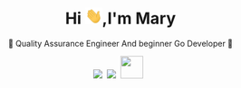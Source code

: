 <h1 align="center">Hi <img src="https://raw.githubusercontent.com/ABSphreak/ABSphreak/master/gifs/Hi.gif" width="30px">,I'm Mary</h1>
<p align="center">🌸 Quality Assurance Engineer And beginner Go Developer 🌸</p>
<p align='center'> 
  <a href="https://www.instagram.com/maruuurb/"><img height="40" src="https://upload.wikimedia.org/wikipedia/commons/thumb/e/e7/Instagram_logo_2016.svg/768px-Instagram_logo_2016.svg.png"></a>&nbsp;
  <a href="https://www.linkedin.com/in/maria-urban-4038881a9/"><img height="40" src="https://www.vectorico.com/wp-content/uploads/2018/02/LinkedIn-Icon-squircle.png"></a>&nbsp;
   <a href="https://t.me/Mari_Urban"><img height="40" src="https://papik.pro/uploads/posts/2022-01/thumbs/1643603252_2-papik-pro-p-logotip-telegram-2.png" width="40" height="40"></a>&nbsp;&nbsp;
</p>

<!--
<h2 align="center">Languages and Tools:</h2>
<p align='center'>
<img alt="Go" title="Go" height="30" src="https://upload.wikimedia.org/wikipedia/commons/thumb/0/05/Go_Logo_Blue.svg/2560px-Go_Logo_Blue.svg.png">
<img alt="GitHub" title="Go" height="30" src="https://upload.wikimedia.org/wikipedia/commons/9/91/Octicons-mark-github.svg">


**Maruuurb/Maruuurb** is a ✨ _special_ ✨ repository because its `README.md` (this file) appears on your GitHub profile.

Here are some ideas to get you started:

- 🔭 I’m currently working on ...
- 🌱 I’m currently learning ...
- 👯 I’m looking to collaborate on ...
- 🤔 I’m looking for help with ...
- 💬 Ask me about ...
- 📫 How to reach me: ...
- 😄 Pronouns: ...
- ⚡ Fun fact: ...
-->
